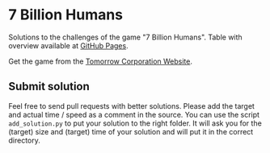 # 7 Billion Humans
Solutions to the challenges of the game "7 Billion Humans". Table with overview available at [GitHub Pages](https://soerface.github.io/7billionhumans).

Get the game from the [Tomorrow Corporation Website](https://tomorrowcorporation.com/7billionhumans).

## Submit solution

Feel free to send pull requests with better solutions. Please add the
target and actual time / speed as a comment in the source. You can use the
script `add_solution.py` to put your solution to the right folder. It will
ask you for the (target) size and (target) time of your solution and will put
it in the correct directory.

